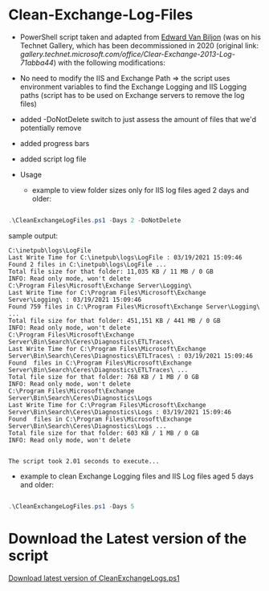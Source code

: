 # Clean-Exchange-Log-Files
- PowerShell script taken and adapted from [Edward Van Biljon](https://social.technet.microsoft.com/profile/edward+van+biljon) (was on his Technet Gallery, which has been decommissioned in 2020 (original link: *gallery.technet.microsoft.com/office/Clear-Exchange-2013-Log-71abba44*) with the following modifications:

- No need to modify the IIS and Exchange Path => the script uses environment variables to find the Exchange Logging and IIS Logging paths (script has to be used on Exchange servers to remove the log files)

- added -DoNotDelete switch to just assess the amount of files that we'd potentially remove

- added progress bars

- added script log file

- Usage 

  - example to view folder sizes only for IIS log files aged 2 days and older:

```powershell

.\CleanExchangeLogFiles.ps1 -Days 2 -DoNotDelete

```

sample output:
```output
C:\inetpub\logs\LogFile
Last Write Time for C:\inetpub\logs\LogFile : 03/19/2021 15:09:46
Found 2 files in C:\inetpub\logs\LogFile ...
Total file size for that folder: 11,035 KB / 11 MB / 0 GB
INFO: Read only mode, won't delete
C:\Program Files\Microsoft\Exchange Server\Logging\
Last Write Time for C:\Program Files\Microsoft\Exchange Server\Logging\ : 03/19/2021 15:09:46
Found 759 files in C:\Program Files\Microsoft\Exchange Server\Logging\ ...
Total file size for that folder: 451,151 KB / 441 MB / 0 GB
INFO: Read only mode, won't delete
C:\Program Files\Microsoft\Exchange Server\Bin\Search\Ceres\Diagnostics\ETLTraces\
Last Write Time for C:\Program Files\Microsoft\Exchange Server\Bin\Search\Ceres\Diagnostics\ETLTraces\ : 03/19/2021 15:09:46
Found  files in C:\Program Files\Microsoft\Exchange Server\Bin\Search\Ceres\Diagnostics\ETLTraces\ ...
Total file size for that folder: 768 KB / 1 MB / 0 GB
INFO: Read only mode, won't delete
C:\Program Files\Microsoft\Exchange Server\Bin\Search\Ceres\Diagnostics\Logs
Last Write Time for C:\Program Files\Microsoft\Exchange Server\Bin\Search\Ceres\Diagnostics\Logs : 03/19/2021 15:09:46
Found  files in C:\Program Files\Microsoft\Exchange Server\Bin\Search\Ceres\Diagnostics\Logs ...
Total file size for that folder: 603 KB / 1 MB / 0 GB
INFO: Read only mode, won't delete


The script took 2.01 seconds to execute...
```

  - example to clean Exchange Logging files and IIS Log files aged 5 days and older:

```powershell

.\CleanExchangeLogFiles.ps1 -Days 5

```

# Download the Latest version of the script

[Download latest version of CleanExchangeLogs.ps1](https://github.com/SammyKrosoft/Clean-Exchange-Log-Files/releases/latest/download/CleanExchangeLogs.ps1)
